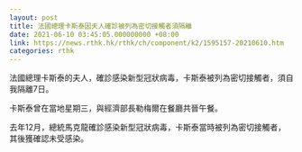 ```yaml
---
layout: post
title: 法國總理卡斯泰因夫人確診被列為密切接觸者須隔離
date: 2021-06-10 03:45:05.000000000 +08:00
link: https://news.rthk.hk/rthk/ch/component/k2/1595157-20210610.htm
categories: rthk
---
```


法國總理卡斯泰的夫人，確診感染新型冠狀病毒，卡斯泰被列為密切接觸者，須自我隔離7日。

卡斯泰曾在當地星期三，與經濟部長勒梅爾在餐廳共晉午餐。

去年12月，總統馬克龍確診感染新型冠狀病毒，卡斯泰當時被列為密切接觸者，其後獲確認未受感染。
